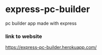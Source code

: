 # express-pc-builder
pc builder app made with express

### link to website ###

https://express-pc-builder.herokuapp.com/
